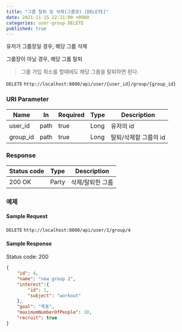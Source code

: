 ```yaml
---
title: "그룹 탈퇴 및 삭제(그룹장) [DELETE]"
date: 2021-11-15 22:21:00 +0900
categories: user-group DELETE
published: true
---
```


유저가 그룹장일 경우, 해당 그룹 삭제

그룹장이 아닐 경우, 해당 그룹 탈퇴

> 그룹 가입 취소를 할때에도 해당 그룹을 탈퇴하면 된다.

`DELETE` `http://localhost:8080/api/user/{user_id}/group/{group_id}`

### URI Parameter

| Name     | In   | Required | Type | Description           |
| -------- | ---- | -------- | ---- | --------------------- |
| user_id  | path | true     | Long | 유저의 id             |
| group_id | path | true     | Long | 탈퇴/삭제할 그룹의 id |

### Response

| Status code | Type  | Description      |
| ----------- | ----- | ---------------- |
| 200 OK      | Party | 삭제/탈퇴한 그룹 |



### 예제

#### Sample Request

`DELETE` `http://localhost:8080/api/user/1/group/4`

#### Sample Response

Status code: 200

```json
{
    "id": 4,
    "name": "new group 2",
    "interest":{
        "id": 1,
        "subject": "workout"
    },
    "goal": "목표",
    "maximumNumberOfPeople": 10,
    "recruit": true
}
```

